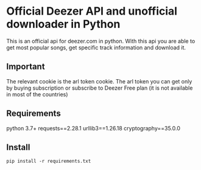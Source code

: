# Official Deezer API and unofficial downloader in Python

This is an official api for deezer.com in python. With this api you are able to get most popular songs, get specific track information and download it. 

## Important

The relevant cookie is the arl token cookie. The arl token you can get only by buying subscription or subscribe to Deezer Free plan (it is not available in most of the countries)

## Requirements

python 3.7+
requests==2.28.1
urllib3==1.26.18
cryptography==35.0.0

## Install

``` pip install -r requirements.txt ```






